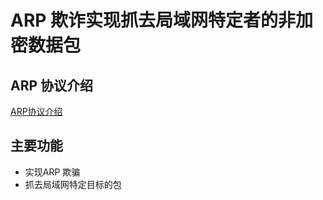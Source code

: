 # ARP 欺诈实现抓去局域网特定者的非加密数据包

## ARP 协议介绍
[ARP协议介绍](_doc/ARP.md ':include')

## 主要功能
- 实现ARP 欺骗
- 抓去局域网特定目标的包